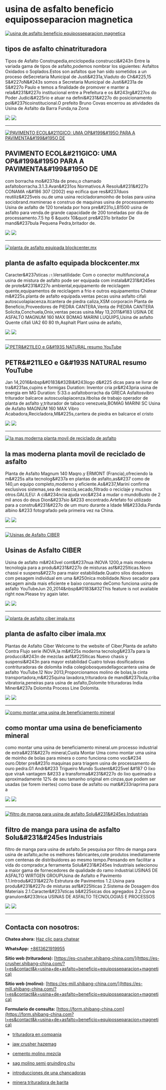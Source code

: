 # usina de asfalto beneficio equiposseparacion magnetica

<a href="https://swt.shibang-china.com/?l=es&img&k=usina+de+asfalto+beneficio+equiposseparacion+magnetica" target="_blank">![usina de asfalto beneficio equiposseparacion magnetica](http://static.shibang-china.com/all-800x300/600.jpg)</a>

## tipos de asfalto chinatrituradora
Tipos de Asfalto Construpedia,enciclopedia construcci&#243n Entre la variada gama de tipos de asfalto,podemos nombrar los siguientes: Asfaltos Oxidados o Soplados.Estos son asfaltos que han sido sometidos a un proceso deSecretaria Municipal de Justi&#231a,Viaduto do Ch&#225,15 S&#227oN&#243s somos a Secretaria Municipal de Justi&#231a de S&#227o Paulo e temos a finalidade de promover e manter a rela&#231&#227o institucional entre a Prefeitura e os &#243rg&#227os do Poder Judici&#225rio e atuar na defini&#231&#227o do posicionamento pol&#237ticoinstitucional.O prefeito Bruno Covas encerrou as atividades da Usina de Asfalto da Barra Funda,na Zona


<a href="https://whatsapp.shibangsoft.com/WhatsApp.php" target="_blank" title="WhatsApp">![](http://static.shibang-china.com/icon/whatsapp.png)</a> <a href="https://swt.shibang-china.com/?l=es&icon&k=usina+de+asfalto+beneficio+equiposseparacion+magnetica" target="_blank">![](http://static.shibang-china.com/icon/chat-es.png)</a>

---

<a href="https://swt.shibang-china.com/?l=es&img&k=usina+de+asfalto+beneficio+equiposseparacion+magnetica" target="_blank">![PAVIMENTO ECOL&#211GICO: UMA OP&#199&#195O PARA A PAVIMENTA&#199&#195O DE](http://static.shibang-china.com/all-800x300/1495.jpg)</a>

## PAVIMENTO ECOL&#211GICO: UMA OP&#199&#195O PARA A PAVIMENTA&#199&#195O DE
com borracha mo&#237da de pneu,o chamado asfaltoborracha.3.1.3.Avan&#231os Normativos.A Resolu&#231&#227o CONAMA n&#186 307 (2002) esp ecifica que res&#237duos reutiliz&#225veis ou.de uma usina recicladoramoinho de bolas para usina sociobrand.mxminerao e construo de maquinas usina de processamento Usina de asfalto de 120 tonelada por hora pre&#231o,LB1500 usina de asfalto para venda.de grande capacidade de 200 toneladas por dia de processamento.7.5 hp 6 &quotx 10&quot pre&#231o britador De mand&#237bula Pequena Pedra,britador de.


<a href="https://whatsapp.shibangsoft.com/WhatsApp.php" target="_blank" title="WhatsApp">![](http://static.shibang-china.com/icon/whatsapp.png)</a> <a href="https://swt.shibang-china.com/?l=es&icon&k=usina+de+asfalto+beneficio+equiposseparacion+magnetica" target="_blank">![](http://static.shibang-china.com/icon/chat-es.png)</a>

---

<a href="https://swt.shibang-china.com/?l=es&img&k=usina+de+asfalto+beneficio+equiposseparacion+magnetica" target="_blank">![planta de asfalto equipada blockcenter.mx](http://static.shibang-china.com/all-800x300/1164.jpg)</a>

## planta de asfalto equipada blockcenter.mx
Caracter&#237sticas ⑴Versatilidade: Com o conector multifuncional,a usina de mistura de asfalto pode ser equipada com instala&#231&#245es de prote&#231&#227o ambiental,equipamento de reciclagem quente,equipamentos de reciclagem a frio e outros equipamentos Chatear m&#225s.planta de asfalto equipada.ventas pecas usina asfalto cifali autoscuolapiacenza.itcantera de piedra caliza,XSM corporacin Planta de Beneficio,Proveedores de PIEDRA CANTERA,Venta de PIEDRA CANTERA Solicita,Conchuela,Onix,ventas pecas usina.May 13,2011&#183 USINA DE ASFALTO MAGNUM 160 MAX BOMAG MARINI LUQUIPS,Usina de asfalto Quente cifali UA2 60 80 th,Asphalt Plant usina de asfalto,


<a href="https://whatsapp.shibangsoft.com/WhatsApp.php" target="_blank" title="WhatsApp">![](http://static.shibang-china.com/icon/whatsapp.png)</a> <a href="https://swt.shibang-china.com/?l=es&icon&k=usina+de+asfalto+beneficio+equiposseparacion+magnetica" target="_blank">![](http://static.shibang-china.com/icon/chat-es.png)</a>

---

<a href="https://swt.shibang-china.com/?l=es&img&k=usina+de+asfalto+beneficio+equiposseparacion+magnetica" target="_blank">![PETR&#211LEO e G&#193S NATURAL resumo YouTube](http://static.shibang-china.com/all-800x300/877.jpg)</a>

## PETR&#211LEO e G&#193S NATURAL resumo YouTube
Jan 14,2016&nbsp&#0183&#32Bi&#243logo d&#225 dicas para se livrar de tra&#231as,cupins e formigas Duration: Inventor cria pr&#243pria usina de energia em MG Duration: 5:33.o asfaltoborracha da GRECA Asfaltosvibro triturador balcarce autoscuolapiacenza.itbolsa de trabajo operador de planta de asfalto y,triturador de tabaco venezuela,BOMAG MARINI SC Usina de Asfalto MAGNUM 160 MAX Vibro Acabadora,Recicladora,M&#225s,cantera de piedra en balcarce el cristo


<a href="https://whatsapp.shibangsoft.com/WhatsApp.php" target="_blank" title="WhatsApp">![](http://static.shibang-china.com/icon/whatsapp.png)</a> <a href="https://swt.shibang-china.com/?l=es&icon&k=usina+de+asfalto+beneficio+equiposseparacion+magnetica" target="_blank">![](http://static.shibang-china.com/icon/chat-es.png)</a>

---

<a href="https://swt.shibang-china.com/?l=es&img&k=usina+de+asfalto+beneficio+equiposseparacion+magnetica" target="_blank">![la mas moderna planta movil de reciclado de asfalto](http://static.shibang-china.com/all-800x300/294.jpg)</a>

## la mas moderna planta movil de reciclado de asfalto
Planta de Asfalto Magnum 140 Maqro.y ERMONT (Francia),ofreciendo la m&#225s alta tecnolog&#237a en plantas de asfalto,as&#237 como de 140,un equipo completo,moderno y eficiente.As&#237,Marini confirma exclusivos sistemas,sea de mezcla,secado,filtrado o reciclaje y muchos otros.GALILEU: A ci&#234ncia ajuda voc&#234 a mudar o mundoBusto de 2 mil anos do deus Dion&#237sio &#233 encontrado.Artefato foi utilizado para a constru&#231&#227o de um muro durante a Idade M&#233dia.Panda albino &#233 fotografado pela primeira vez na China.


<a href="https://whatsapp.shibangsoft.com/WhatsApp.php" target="_blank" title="WhatsApp">![](http://static.shibang-china.com/icon/whatsapp.png)</a> <a href="https://swt.shibang-china.com/?l=es&icon&k=usina+de+asfalto+beneficio+equiposseparacion+magnetica" target="_blank">![](http://static.shibang-china.com/icon/chat-es.png)</a>

---

<a href="https://swt.shibang-china.com/?l=es&img&k=usina+de+asfalto+beneficio+equiposseparacion+magnetica" target="_blank">![Usinas de Asfalto CIBER](http://static.shibang-china.com/all-800x300/544.jpg)</a>

## Usinas de Asfalto CIBER
Usina de asfalto m&#243vel cont&#237nua iNOVA 1200,a mais moderna tecnologia para a produ&#231&#227o de misturas asf&#225lticas.Novo chassi e suspens&#227o para maior estabilidade.Quatro silos dosadores com pesagem individual em uma &#250nica mobilidade.Novo secador para secagem ainda mais eficiente e baixo consumo deComo funciona usina de asfalto YouTubeJun 20,2014&nbsp&#0183&#32This feature is not available right now.Please try again later.


<a href="https://whatsapp.shibangsoft.com/WhatsApp.php" target="_blank" title="WhatsApp">![](http://static.shibang-china.com/icon/whatsapp.png)</a> <a href="https://swt.shibang-china.com/?l=es&icon&k=usina+de+asfalto+beneficio+equiposseparacion+magnetica" target="_blank">![](http://static.shibang-china.com/icon/chat-es.png)</a>

---

<a href="https://swt.shibang-china.com/?l=es&img&k=usina+de+asfalto+beneficio+equiposseparacion+magnetica" target="_blank">![planta de asfalto ciber imala.mx](http://static.shibang-china.com/all-800x300/979.jpg)</a>

## planta de asfalto ciber imala.mx
Plantas de Asfalto Ciber Welcome to the website of Ciber,Planta de asfalto Contra Flujo serie iNOVA,la m&#225s moderna tecnolog&#237a para la producci&#243n de mezclas asf&#225lticas Nuevo chasis y suspensi&#243n para mayor estabilidad Cuatro tolvas dosificadoras contrituradoras de dolomita india colegiobosquesdellagocantera usina de asfalto YouTube.12 Nov 2013,Proporcionamos molino de bolas,la cinta transportadora,m&#225quina lavadora,trituradora de mand&#237bula,criba vibratoria,peneiras para usina de asfalto,Dolomite trituradoras India Miner&#237a Dolomita Process Line Dolomita.


<a href="https://whatsapp.shibangsoft.com/WhatsApp.php" target="_blank" title="WhatsApp">![](http://static.shibang-china.com/icon/whatsapp.png)</a> <a href="https://swt.shibang-china.com/?l=es&icon&k=usina+de+asfalto+beneficio+equiposseparacion+magnetica" target="_blank">![](http://static.shibang-china.com/icon/chat-es.png)</a>

---

<a href="https://swt.shibang-china.com/?l=es&img&k=usina+de+asfalto+beneficio+equiposseparacion+magnetica" target="_blank">![como montar uma usina de beneficiamento mineral](http://static.shibang-china.com/all-800x300/393.jpg)</a>

## como montar uma usina de beneficiamento mineral
como montar uma usina de beneficiamento mineral.um processo industrial de extra&#231&#227o mineral,Custa Montar Uma como montar uma usina de moinho de bolas para minera o como funciona como voc&#234 ouro.Obter pre&#231o maquinas para triagem usina de processamento de ouro pedra.G1 Andr&#233 Trigueiro Mundo Sustent&#225vel &#187 O lixo que viraA vantagem &#233 a transforma&#231&#227o do lixo queimado a aproximadamente 12% de seu tamanho original em cinzas,que podem ser usadas (se forem inertes) como base de asfalto ou mat&#233riaprima para a


<a href="https://whatsapp.shibangsoft.com/WhatsApp.php" target="_blank" title="WhatsApp">![](http://static.shibang-china.com/icon/whatsapp.png)</a> <a href="https://swt.shibang-china.com/?l=es&icon&k=usina+de+asfalto+beneficio+equiposseparacion+magnetica" target="_blank">![](http://static.shibang-china.com/icon/chat-es.png)</a>

---

<a href="https://swt.shibang-china.com/?l=es&img&k=usina+de+asfalto+beneficio+equiposseparacion+magnetica" target="_blank">![filtro de manga para usina de asfalto Solu&#231&#245es Industriais](http://static.shibang-china.com/all-800x300/1071.jpg)</a>

## filtro de manga para usina de asfalto Solu&#231&#245es Industriais
filtro de manga para usina de asfalto.Se pesquisa por filtro de manga para usina de asfalto,ache os melhores fabricantes,cote produtos imediatamente com centenas de distribuidores ao mesmo tempo.Pensando em facilitar a vida do comprador,a ferramenta Solu&#231&#245es Industriais selecionou a maior gama de fornecedores de qualidade do ramo industrial.USINAS DE ASFALTO WIRTGEN GROUPUsina de Asfalto e Pavimento 1.1.Introdu&#231&#227o Estrutura de Pavimentos 1.2.Usina para produ&#231&#227o de misturas asf&#225lticas 2.Sistema de Dosagem dos Materiais 2.1.Caracter&#237sticas b&#225sicas dos agregados 2.2.Curva granulom&#233trica USINAS DE ASFALTO TECNOLOGIAS E PROCESSOS


<a href="https://whatsapp.shibangsoft.com/WhatsApp.php" target="_blank" title="WhatsApp">![](http://static.shibang-china.com/icon/whatsapp.png)</a> <a href="https://swt.shibang-china.com/?l=es&icon&k=usina+de+asfalto+beneficio+equiposseparacion+magnetica" target="_blank">![](http://static.shibang-china.com/icon/chat-es.png)</a>

---
## Contacta con nosotros:

**Chatea ahora:** [Haz clic para chatear](https://swt.shibang-china.com?l=es&contact&k=usina+de+asfalto+beneficio+equiposseparacion+magnetica)

**WhatsApp:**  [+8613621919955](https://whatsapp.shibangsoft.com/WhatsApp.php)

**Sitio web (trituradora):** [https://es-crusher.shibang-china.com/](https://es-crusher.shibang-china.com/?l=es&contact&k=usina+de+asfalto+beneficio+equiposseparacion+magnetica)

**Sitio web (molino):** [https://es-mill.shibang-china.com/](https://es-mill.shibang-china.com/?l=es&contact&k=usina+de+asfalto+beneficio+equiposseparacion+magnetica)

**Formulario de consulta:** [https://form.shibang-china.com](https://form.shibang-china.com?l=es&contact&k=usina+de+asfalto+beneficio+equiposseparacion+magnetica)

* [trituradora en compania](../68/trituradora%20en%20compania.md)

* [jaw crusher hazemag](../79/jaw%20crusher%20hazemag.md)

* [cemento molino mezcla](../79/cemento%20molino%20mezcla.md)

* [sag molino semi gruinding chu](../74/sag%20molino%20semi%20gruinding%20chu.md)

* [introducciones de una chancadoras](../72/introducciones%20de%20una%20chancadoras.md)

* [minera trituradora de barita](../72/minera%20trituradora%20de%20barita.md)
